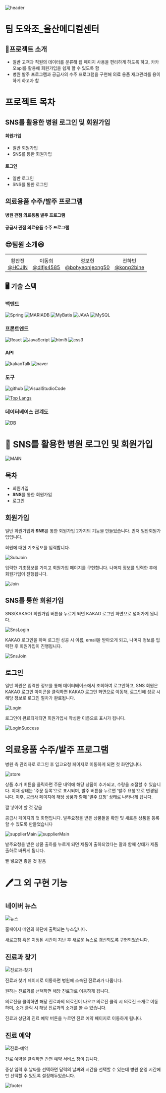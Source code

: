 ![header](https://capsule-render.vercel.app/api?type=waving&color=auto)
# 팀 도와조_울산메디컬센터

## 📄프로젝트 소개

- 일반 고객과 직원의 데이터를 분류해 웹 페이지 사용을 편리하게 하도록 하고, 카카오api를 활용해 회원가입을 쉽게 할 수 있도록 함
- 병원 발주 프로그램과 공급사의 수주 프로그램을 구현해 의료 용품 재고관리를 용이하게 하고자 함

# 프로젝트 목차

## SNS를 활용한 병원 로그인 및 회원가입
#### 회원가입
- 일반 회원가입
- SNS를 통한 회원가입

#### 로그인
- 일반 로그인
- SNS를 통한 로그인

## 의료용품 수주/발주 프로그램
#### 병원 관점 의료용품 발주 프로그램

#### 공급사 관점 의료용품 수주 프로그램


## 😎팀원 소개😆
<table>
  <tbody>
    <tr>
      <td align="center"></td>
      <td align="center"></td>
      <td align="center"></td>
      <td align="center"></td>
    </tr>
    <tr>
      <td align="center">
        황찬진</br>
        <a href="https://github.com/HCJIN">@HCJIN</a>
      </td>
      <td align="center">
        이동희</br>
        <a href="https://github.com/dlfjs4585">@dlfjs4585</a>
      </td>
      <td align="center">
        정보현</br>
        <a href="https://github.com/bohyeonjeong50">@bohyeonjeong50</a>
      </td>
      <td align="center">
        전하빈</br>
        <a href="https://github.com/kong2bine">@kong2bine</a>
      </td>
    </tr>
  </tbody>
</table>


## 🖥 기술 스택

### 백엔드
![Spring](https://img.shields.io/badge/Spring-6DB33F?style=flat-square&logo=Spring&logoColor=white)
![MARIADB](https://img.shields.io/badge/MARIADB-003545?style=flat-square&logo=MARIADB&logoColor=white)
![MyBatis](https://img.shields.io/badge/MyBatis-621773?style=flat-square&logo=MyBatis&logoColor=white)
![JAVA](https://img.shields.io/badge/Java-DE3723?style=flat-square&logo=JAVA&logoColor=white)
![MySQL](https://img.shields.io/badge/MySQL-4479A1?style=flat-square&logo=MySQL&logoColor=white)

### 프론트엔드
![React](https://img.shields.io/badge/React-61DAFB?style=flat-square&logo=React&logoColor=white)
![JavaScript](https://img.shields.io/badge/JavaScript-F7DF1E?style=flat-square&logo=JavaScript&logoColor=white)
![html5](https://img.shields.io/badge/html5-E34F26?style=flat-square&logo=html5&logoColor=white)
![css3](https://img.shields.io/badge/css3-1572B6?style=flat-square&logo=css3&logoColor=white)

### API
![kakaoTalk](https://img.shields.io/badge/kakaoAPI-FFCD00?style=flat-square&logo=kakaoTalk&logoColor=white)
![naver](https://img.shields.io/badge/naverAPI-03C75A?style=flat-square&logo=naver&logoColor=white)

### 도구
![github](https://img.shields.io/badge/github-181717?style=flat-square&logo=github&logoColor=white)
![VisualStudioCode](https://img.shields.io/badge/VisualStudioCode-326CAC?style=flat-square&logo=VisualStudioCode&logoColor=white)

[![Top Langs](https://github-readme-stats.vercel.app/api/top-langs/?username=HCJIN&layout=compact)](https://github.com/HCJIN/H_Hospital/github-readme-stats)

### 데이터베이스 관계도
![DB](./src/main/frontend/src/images/데이터베이스_ERD.png)

# 🏥 SNS를 활용한 병원 로그인 및 회원가입

![MAIN](./src/main/frontend/src/images/메인화면.PNG)

## 목차

* 회원가입
* **SNS**를 통한 회원가입
* 로그인

## 회원가입

일반 회원가입과 **SNS**를 통한 회원가입 2가지의 기능을 만들었습니다.
먼저 일반회원가입입니다.

회원에 대한 기초정보를 입력합니다. 

![SubJoin](./src/main/frontend/src/images/기초정보등록.PNG)

입력한 기초정보를 가지고 회원가입 페이지를 구현합니다. 
나머지 정보를 입력한 후에 회원가입이 진행됩니다.

![Join](./src/main/frontend/src/images/회원가입.PNG)

## SNS를 통한 회원가입

SNS(KAKAO) 회원가입 버튼을 누르게 되면 KAKAO 로그인 화면으로 넘어가게 됩니다.

![SnsLogin](./src/main/frontend/src/images/카카오_로그인.png)

KAKAO 로그인을 하며 로그인 성공 시 이름, email을 받아오게 되고, 나머지 정보를 입력한 후 회원가입이 진행됩니다.

![SnsJoin](./src/main/frontend/src/images/카카오_정보입력.png)

## 로그인

일반 회원은 입력한 정보를 통해 데이터베이스에서 조회하여 로그인하고, SNS 회원은 KAKAO 로그인 아이콘을 클릭하면 KAKAO 로그인 화면으로 이동해, 로그인에 성공 시 해당 정보로 로그인 절차가 완료됩니다.

![Login](./src/main/frontend/src/images/로그인.PNG)

로그인이 완료되게되면 회원가입시 작성한 이름으로 표시가 됩니다. 

![LoginSuccess](./src/main/frontend/src/images/로그인완료.PNG)

# 의료용품 수주/발주 프로그램

병원 측 관리자로 로그인 후 입고요청 페이지로 이동하게 되면 첫 화면입니다.

![store](./src/main/frontend/src/images/입고요청%20전체화면.png)

상품 추가 버튼을 클릭하면 주문 내역에 해당 상품이 추가되고, 수량을 조절할 수 있습니다. 이때 상태는 '주문 등록'으로 표시되며, 발주 버튼을 누르면 '발주 요청'으로 변경됩니다. 이후, 공급사 페이지에 해당 상품과 함께 '발주 요청' 상태로 나타나게 됩니다.

짤 넣어야 할 것 같음

공급사 페이지의 첫 화면입니다.
발주요청을 받은 상품들을 확인 및 새로운 상품을 등록할 수 있도록 만들었습니다

![supplierMain](./src/main/frontend/src/images/공급사페이지_발주요청리스트.png)
![supplierMain](./src/main/frontend/src/images/공급사페이지_상품리스트.png)

발주요청을 받은 상품 출하를 누르게 되면 제품이 출하되었다는 말과 함께 상태가 제품 출하로 바뀌게 됩니다.

짤 넣으면 좋을 것 같음


# 🖊그 외 구현 기능

## 네이버 뉴스
![뉴스](https://github.com/user-attachments/assets/22c41b15-0bfb-4790-ad3c-83ae2d788d74)

홈페이지 메인의 하단에 출력되는 뉴스입니다.

새로고침 혹은 지정된 시간이 지난 후 새로운 뉴스로 갱신되도록 구현되었습니다.

## 진료과 찾기
![진료과-찾기](https://github.com/user-attachments/assets/1e6ebb5a-cad7-4a63-a83d-274767e65e0c)

진료과 찾기 페이지로 이동하면 병원에 소속된 진료과가 나옵니다.

원하는 진료과를 선택하면 해당 진료과로 이동하게 됩니다.

의료진을 클릭하면 해당 진료과의 의료진이 나오고 의료진 클릭 시 의료진 소개로 이동하며, 소개 클릭 시 해당 진료과의 소개를 볼 수 있습니다.

진료과 상단의 진료 예약 버튼을 누르면 진료 예약 페이지로 이동하게 됩니다.

## 진료 예약
![진료-예약](https://github.com/user-attachments/assets/ad33392d-3acc-49c0-a167-efbf1fd3fcfe)

진료 예약을 클릭하면 간편 예약 서비스 창이 뜹니다.

증상 입력 후 날짜를 선택하면 달력의 날짜와 시간을 선택할 수 있는데 병원 운영 시간에만 선택할 수 있도록 설정해두었습니다.

![footer](https://capsule-render.vercel.app/api?type=waving&color=auto&section=footer)
